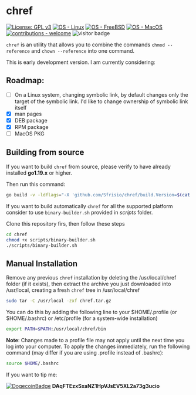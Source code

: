 # chref

 [![License: GPL v3](https://img.shields.io/badge/License-GPLv3-blue.svg)](https://www.gnu.org/licenses/gpl-3.0)
 [![OS - Linux](https://img.shields.io/badge/OS-Linux-blue?logo=linux&logoColor=white)](https://www.linux.org/ "Go to Linux homepage")
 [![OS - FreeBSD](https://img.shields.io/badge/OS-FreeBSD-blue)](https://www.freebsd.org/ "Go to FreeBSD homepage")
 [![OS - MacOS](https://img.shields.io/badge/OS-macOS-blue?logo=Apple&logoColor=white)](https://apple.com/ "Go to Apple homepage")
 [![contributions - welcome](https://img.shields.io/badge/contributions-welcome-blue)](/CONTRIBUTING.md "Go to contributions doc")
 ![visitor badge](https://visitor-badge.glitch.me/badge?page_id=Sfrisio.chref)

`chref` is an utility that allows you to combine the commands `chmod --reference` and `chown --reference` into one command.

This is early development version. I am currently considering:

## Roadmap:

- [ ] On a Linux system, changing symbolic link, by default changes only the target of the symbolic link. I'd like to change ownership of symbolic link itself
- [x] man pages
- [x] DEB package
- [x] RPM package
- [ ] MacOS PKG

## Building from source

If you want to build `chref` from source, please verify to have already installed **go1.19.x** or higher.

Then run this command:

```bash
go build -v -ldflags="-X 'github.com/Sfrisio/chref/build.Version=$(cat VERSION)' -X 'github.com/Sfrisio/chref/build.BuildUser=Team chref' -X 'github.com/Sfrisio/chref/build.BuildTime=$(date)'"
```

If you want to build automatically `chref` for all the supported platform consider to use `binary-builder.sh` provided in *scripts* folder.

Clone this repository firs, then follow these steps

```bash
cd chref
chmod +x scripts/binary-builder.sh
./scripts/binary-builder.sh
```

## Manual Installation

Remove any previous `chref` installation by deleting the /usr/local/chref folder (if it exists), then extract the archive you just downloaded into /usr/local, creating a fresh `chref` tree in /usr/local/chref

```bash
sudo tar -C /usr/local -zxf chref.tar.gz
```
You can do this by adding the following line to your $HOME/.profile (or $HOME/.bashrc) or /etc/profile (for a system-wide installation)

```bash
export PATH=$PATH:/usr/local/chref/bin
```
**Note**: Changes made to a profile file may not apply until the next time you log into your computer. To apply the changes immediately, run the following command (may differ if you are using .profile instead of .bashrc):

```bash
source $HOME/.bashrc
```

If you want to tip me:

[![DogecoinBadge](https://img.shields.io/badge/Doge-Coin-yellow.svg)](https://dogecoin.com) **DAqFTEzxSxaNZ1HpVJsEV5XL2a73g3ucio**
